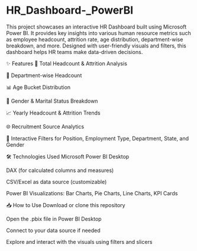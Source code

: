 # HR_Dashboard-_PowerBI
This project showcases an interactive HR Dashboard built using Microsoft Power BI. It provides key insights into various human resource metrics such as employee headcount, attrition rate, age distribution, department-wise breakdown, and more. Designed with user-friendly visuals and filters, this dashboard helps HR teams make data-driven decisions.



✨ Features
🔢 Total Headcount & Attrition Analysis

🏢 Department-wise Headcount

📊 Age Bucket Distribution

👫 Gender & Marital Status Breakdown

📈 Yearly Headcount & Attrition Trends

🌐 Recruitment Source Analytics

📌 Interactive Filters for Position, Employment Type, Department, State, and Gender




🛠️ Technologies Used
Microsoft Power BI Desktop

DAX (for calculated columns and measures)

CSV/Excel as data source (customizable)

Power BI Visualizations: Bar Charts, Pie Charts, Line Charts, KPI Cards





📥 How to Use
Download or clone this repository

Open the .pbix file in Power BI Desktop

Connect to your data source if needed

Explore and interact with the visuals using filters and slicers



